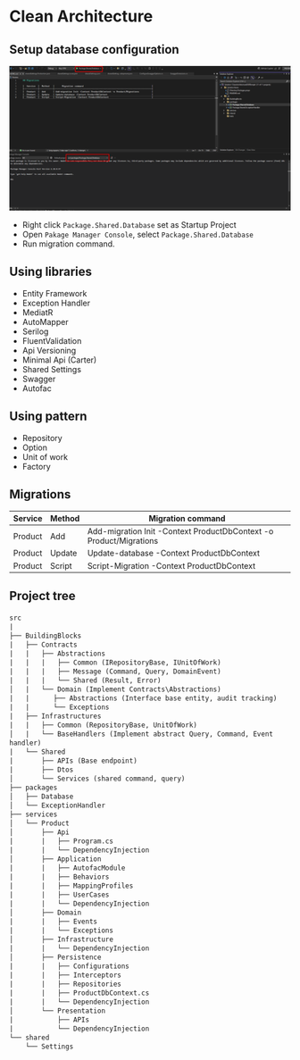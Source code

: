 ﻿# Clean Architecture


## Setup database configuration

![Sample image](https://github.com/long29103107/CleanArchitectureDDDTemple/blob/master/images/screenshot_1724580857.png)

-  Right click `Package.Shared.Database` set as Startup Project
-  Open `Pakage Manager Console`, select `Package.Shared.Database`
-  Run migration command.
	
## Using libraries
- Entity Framework
- Exception Handler
- MediatR
- AutoMapper
- Serilog
- FluentValidation
- Api Versioning
- Minimal Api (Carter)
- Shared Settings
- Swagger
- Autofac

## Using pattern
- Repository
- Option
- Unit of work
- Factory

## Migrations

|  Service  |  Method   |      Migration command                                                      |
|-----------|-----------|-----------------------------------------------------------------------------|
|  Product  |  Add      | Add-migration Init -Context ProductDbContext -o Product/Migrations          | 
|  Product  |  Update   | Update-database -Context ProductDbContext                                   | 
|  Product  |  Script   | Script-Migration -Context ProductDbContext                                  | 

## Project tree
    src
    |
    ├── BuildingBlocks
    |   ├── Contracts  
    |   |   ├── Abstractions   
    |   |   |   ├── Common (IRepositoryBase, IUnitOfWork)
    |   |   |   ├── Message (Command, Query, DomainEvent)
    |   |   |   └── Shared (Result, Error)
    │   |   └── Domain (Implement Contracts\Abstractions)
    |   |      ├── Abstractions (Interface base entity, audit tracking)
    |   |      └── Exceptions
    |   ├── Infrastructures  
    |   |   ├── Common (RepositoryBase, UnitOfWork)
    │   |   └── BaseHandlers (Implement abstract Query, Command, Event handler)
    |   └── Shared  
    |       ├── APIs (Base endpoint)
    |       ├── Dtos
    │       └── Services (shared command, query)
    ├── packages                   
    │   ├── Database            
    │   └── ExceptionHandler    
    ├── services                   
    │   └── Product            
    │       ├── Api 
    |       |   ├── Program.cs
    |       |   └── DependencyInjection 
    │       ├── Application 
    |       |   ├── AutofacModule
    |       |   ├── Behaviors
    |       |   ├── MappingProfiles
    |       |   ├── UserCases
    |       |   └── DependencyInjection 
    │       ├── Domain 
    |       |   ├── Events
    |       |   └── Exceptions
    │       ├── Infrastructure 
    |       |   └── DependencyInjection 
    │       ├── Persistence 
    |       |   ├── Configurations
    |       |   ├── Interceptors
    |       |   ├── Repositories
    |       |   ├── ProductDbContext.cs
    |       |   └── DependencyInjection 
    │       └── Presentation  
    |           ├── APIs
    |           └── DependencyInjection 
    └── shared
        └── Settings  